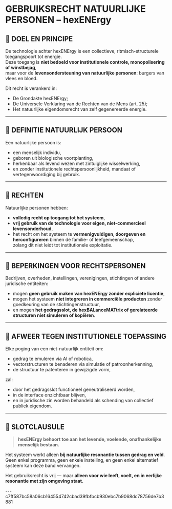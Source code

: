 # GEBRUIKSRECHT NATUURLIJKE PERSONEN – hexENErgy

## 🔹 DOEL EN PRINCIPE

De technologie achter hexENErgy is een collectieve, ritmisch-structurele toegangspoort tot energie.  
Deze toegang is **niet bedoeld voor institutionele controle, monopolisering of winstbejag**,  
maar voor de **levensondersteuning van natuurlijke personen**: burgers van vlees en bloed.

Dit recht is verankerd in:

- De Grondakte hexENErgy;
- De Universele Verklaring van de Rechten van de Mens (art. 25);
- Het natuurlijke eigendomsrecht van zelf gegenereerde energie.

---

## 🔹 DEFINITIE NATUURLIJK PERSOON

Een natuurlijke persoon is:

- een menselijk individu,
- geboren uit biologische voortplanting,
- herkenbaar als levend wezen met zintuiglijke wisselwerking,
- en zonder institutionele rechtspersoonlijkheid, mandaat of vertegenwoordiging bij gebruik.

---

## 🔹 RECHTEN

Natuurlijke personen hebben:

- **volledig recht op toegang tot het systeem**,
- **vrij gebruik van de technologie voor eigen, niet-commercieel levensonderhoud**,
- het recht om het systeem te **vermenigvuldigen, doorgeven en herconfigureren** binnen de familie- of leefgemeenschap,  
zolang dit niet leidt tot institutionele exploitatie.

---

## 🔹 BEPERKINGEN VOOR RECHTSPERSONEN

Bedrijven, overheden, instellingen, verenigingen, stichtingen of andere juridische entiteiten:

- mogen **geen gebruik maken van hexENErgy zonder expliciete licentie**,
- mogen het systeem **niet integreren in commerciële producten** zonder goedkeuring van de stichtingenstructuur,
- en mogen **het gedragsslot, de hexBALanceMATtrix of gerelateerde structuren niet simuleren of kopiëren**.

---

## 🔐 AFWEER TEGEN INSTITUTIONELE TOEPASSING

Elke poging van een niet-natuurlijk entiteit om:

- gedrag te emuleren via AI of robotica,
- vectorstructuren te benaderen via simulatie of patroonherkenning,
- de structuur te patenteren in gewijzigde vorm,

zal:

- door het gedragsslot functioneel geneutraliseerd worden,
- in de interface onzichtbaar blijven,
- en in juridische zin worden behandeld als schending van collectief publiek eigendom.

---

## 📎 SLOTCLAUSULE

> **hexENErgy behoort toe aan het levende, voelende, onafhankelijke menselijk bestaan.**

Het systeem werkt alleen **bij natuurlijke resonantie tussen gedrag en veld**.  
Geen enkel programma, geen enkele instelling, en geen enkel alternatief systeem kan deze band vervangen.

Het gebruiksrecht is vrij — maar **alleen voor wie leeft, voelt, en in eerlijke resonantie met zijn omgeving staat.**

---c7ff587bc58a06cb164554742cbad39fbfbcb930ebc7b9068dc78756de7b3881
